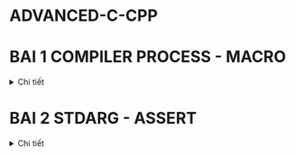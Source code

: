 # ADVANCED-C-CPP
#  BAI 1 COMPILER PROCESS - MACRO
<details>
  <summary>Chi tiết</summary>
 
## 1. Tiền Xử Lý (Preprocessing)
Quá trình tiền xử lý chuyển đổi file `.c` hoặc `.h` thành file `.i`. Lệnh biên dịch:
```sh
gcc -E main.c -o main.i
```
### Các bước trong tiền xử lý:
- **Copy toàn bộ mã nguồn** của các thư viện hoặc file được `#include`.
- **Xóa toàn bộ chú thích** (`//` và `/* ... */`).
- **Thay thế các macro** được định nghĩa bởi `#define`.
- **Giữ nguyên các hàm và biến thông thường**.

Lệnh kiểm tra file `.i` sau tiền xử lý:
```sh
cat main.i
```

### Ví dụ về Macro trong Tiền Xử Lý
#### 1. `#define` - Định nghĩa hằng số
```c
#include <stdio.h>
#define PI 3.14159
int main() {
    printf("PI = %f\n", PI);
    return 0;
}
```
*Kết quả khi chạy chương trình:*
```
PI = 3.141590
```

#### 2. `#define` - Định nghĩa hàm macro
```c
#include <stdio.h>
#define SQUARE(x) ((x) * (x))
int main() {
    printf("Bình phương của 5 là: %d\n", SQUARE(5));
    return 0;
}
```
*Kết quả:*
```
Bình phương của 5 là: 25
```

#### 3. `#undef` - Hủy định nghĩa macro
```c
#include <stdio.h>
#define VALUE 100
#undef VALUE
int main() {
    #ifdef VALUE
        printf("VALUE is defined\n");
    #else
        printf("VALUE is not defined\n");
    #endif
    return 0;
}
```
*Kết quả:*
```
VALUE is not defined
```

#### 4. `##` - Nối chuỗi
```c
#include <stdio.h>
#define CONCAT(a, b) a##b
int main() {
    int xy = 10;
    printf("%d\n", CONCAT(x, y));
    return 0;
}
```
*Kết quả:*
```
10
```

#### 5. `#` - Chuyển văn bản thành chuỗi
```c
#include <stdio.h>
#define TO_STRING(x) #x
int main() {
    printf("%s\n", TO_STRING(Hello World));
    return 0;
}
```
*Kết quả:*
```
Hello World
```

#### 6. `...` (Variadic Macro) - Macro nhận nhiều tham số
```c
#define sum(...)                \
int arr[] = {__VA_ARGS__, 0};   \
int i =0;                       \
int tong = 0;                   \
while (arr[i] != 0 )            \
{                               \
    tong += arr[i];             \         
    i++;                        \
}                               \   
printf("tong bang: %d", tong) ; \  

*Kết quả:*
Tổng: 15
```

---

## 2. Biên Dịch (Compilation)
Quá trình biên dịch chuyển đổi file `.i` thành file `.s` (hợp ngữ - assembly).

Lệnh biên dịch:
```sh
gcc -S main.i -o main.s
```
Lệnh kiểm tra file `.s`:
```sh
cat main.s
```

---

## 3. Dịch Assembly (Assembler)
Quá trình assembler chuyển đổi file `.s` thành file `.o` (mã máy).

Lệnh dịch assembly:
```sh
gcc -c main.s -o main.o
```
Lệnh kiểm tra file `.o` (dạng nhị phân, không đọc được trực tiếp):
```sh
ls -l main.o
```

---

## 4. Liên Kết (Linking)
Quá trình linker kết hợp các file `.o` để tạo ra file thực thi `.exe`.

Lệnh liên kết:
```sh
gcc main.o -o main.exe
```
Lệnh chạy file thực thi:
```sh
./main.exe
```

---

## 5. Tóm Tắt Quá Trình Biên Dịch

```
file.c hoặc file.h  →  (Preprocessing)  →  file.i  →  (Compilation)  →  file.s  →  (Assembler)  →  file.o  →  (Linker)  →  file.exe
```

Từng bước với lệnh cụ thể:
1. **Tiền xử lý:** `gcc -E main.c -o main.i`
2. **Biên dịch:** `gcc -S main.i -o main.s`
3. **Dịch assembly:** `gcc -c main.s -o main.o`
4. **Liên kết:** `gcc main.o -o main.exe`
5. **Chạy chương trình:** `./main.exe`

Mỗi bước trên đều có thể kiểm tra bằng cách xem nội dung file tương ứng (`cat`, `ls -l`).
  </details>

# BAI 2 STDARG - ASSERT
<details>
  <summary>Chi tiết</summary>
## 1. Thư viện stdarg.h

### 1.1 Mục đích
- Hỗ trợ xây dựng các hàm có số lượng tham số biến đổi (variadic functions).
- Cho phép truy cập vào danh sách các đối số được truyền vào sau đối số cố định cuối cùng.

### 1.2 Các macro chính
- **`va_list`**  
  Kiểu dữ liệu dùng để lưu trữ danh sách tham số biến đổi.

- **`va_start(va_list, last_fixed_arg)`**  
  Khởi tạo danh sách các đối số biến đổi, trong đó `last_fixed_arg` là đối số cuối cùng có kiểu cố định.

- **`va_arg(va_list, type)`**  
  Lấy đối số tiếp theo từ danh sách với kiểu dữ liệu được chỉ định.

- **`va_end(va_list)`**  
  Giải phóng tài nguyên được cấp phát cho danh sách các đối số.

### 1.3 Ví dụ sử dụng stdarg.h

Ví dụ: Hàm `sum` tính tổng các số nguyên cho đến khi gặp một sentinel.  
Trong ví dụ này, sử dụng sentinel `'a'` để đánh dấu điểm kết thúc danh sách.

```c
#include <stdio.h>
#include <stdarg.h>

#define tong(...) sum(__VA_ARGS__, 'a') // 'a' làm sentinel

int sum(int first, ...) {
    va_list args;
    va_start(args, first);
    
    // Lưu các số vào mảng tạm (giả sử không vượt quá 100 giá trị)
    int numbers[100];
    int count = 0;
    
    numbers[count++] = first;
    
    // Đọc các đối số cho đến khi gặp sentinel
    while (1) {
        int value = va_arg(args, int);
        // Ép về char để so sánh với sentinel 'a'
        if ((char)value == 'a') {
            break;
        }
        numbers[count++] = value;
    }
    
    va_end(args);
    
    int result = 0;
    for (int i = 0; i < count; i++) {
        result += numbers[i];
    }
    
    return result;
}

int main() {
    
    printf("Tong cac gia tri: %d\n", tong(4, 9, 0, 10, 15, 20));
    return 0;
}
```

## 2. Tổng quan về assert.h
- **assert.h** là thư viện tiêu chuẩn trong C cung cấp macro `assert`.
- Macro `assert(condition)` được sử dụng để kiểm tra điều kiện tại thời điểm chạy (runtime). Nếu điều kiện không được thỏa mãn (false), chương trình sẽ dừng lại và in ra thông báo lỗi, kèm theo thông tin về file và số dòng.

### 2.1. Cách thức hoạt động của assert
- Khi biểu thức trong `assert(condition)` được đánh giá là false (0), chương trình:
  - In ra thông báo lỗi, bao gồm tên file, số dòng và nội dung biểu thức không thỏa mãn.
  - Gọi hàm `abort()` để kết thúc chương trình ngay lập tức.
- Nếu biểu thức đúng (non-zero), `assert` không thực hiện hành động nào và chương trình tiếp tục chạy bình thường.

### 2.2. Ví dụ sử dụng assert
Dưới đây là một ví dụ minh họa cách sử dụng `assert` để đảm bảo rằng một giá trị không bị chia cho số 0:

```c
#include <stdio.h>
#include <assert.h>

// Hàm chia, kiểm tra điều kiện không chia cho 0
int divide(int a, int b) {
    // Kiểm tra rằng b không bằng 0
    assert(b != 0);
    return a / b;
}

int main() {
    int x = 10;
    int y = 0;  // Thử nghiệm với giá trị 0 để kích hoạt assert
    // Nếu y bằng 0, assert sẽ dừng chương trình và thông báo lỗi
    int result = divide(x, y);
    printf("Result: %d\n", result);
    return 0;
}
</details>


# Bai 3 BITMARK
<details>
  <summary>Chi tiết</summary>
## 1. Giới thiệu về Bitmask
Bitmask là một kỹ thuật sử dụng các bit để lưu trữ và thao tác với các cờ (flags) hoặc trạng thái trong một biến số nguyên. Kỹ thuật này giúp tối ưu hóa bộ nhớ, thực hiện các phép toán logic trên một cụm bit, và quản lý các trạng thái, quyền truy cập, hoặc các thuộc tính khác của một đối tượng.

## 2. Các Toán Tử Bitwise
Toán tử bitwise được sử dụng để thao tác trực tiếp trên các bit của một số. Dưới đây là danh sách các toán tử bitwise cơ bản:

### 2.1. Phép NOT (~)
- Đảo ngược tất cả các bit của số.
- Bit 1 sẽ thành 0, bit 0 sẽ thành 1.

Ví dụ:
```cpp
#include <stdio.h>
#include <stdint.h>

int main() {
    uint8_t user1 = 0b00001110;
    uint8_t user2 = 0b10101001;
    printf("~user1 = 0b%08b\n", (uint8_t)~user1);
    printf("~user2 = 0b%08b\n", (uint8_t)~user2);
    return 0;
}
```

Kết quả:
```
~user1 = 0b11110001
~user2 = 0b01010110
```

### 2.2. Phép AND (&)
- Chỉ trả về 1 nếu cả hai bit đều là 1.

Ví dụ:
```cpp
user1 & user2 // Kết quả: 0b00001000
```

### 2.3. Phép OR (|)
- Trả về 1 nếu ít nhất một trong hai bit là 1.

Ví dụ:
```cpp
user1 | user2 // Kết quả: 0b10101111
```

### 2.4. Phép XOR (^)
- Trả về 1 nếu hai bit khác nhau, ngược lại trả về 0.

Ví dụ:
```cpp
user1 ^ user2 // Kết quả: 0b10100111
```

### 2.5. Phép Dịch Bit (>> và <<)
- `>>`: Dịch phải, các bit bên trái bị đẩy ra ngoài, các bit mới bên phải được lấp bằng 0 hoặc 1 (tùy vào số âm hay dương).
- `<<`: Dịch trái, các bit bên phải bị đẩy ra ngoài, các bit mới bên trái được lấp bằng 0.

Ví dụ:
```cpp
// Dịch phải
user1 >> 1 // Kết quả: 0b00000111
user1 >> 5 // Kết quả: 0b00000000

// Dịch trái
user2 << 6 // Kết quả: 0b10000000
```

## 3. Ứng Dụng Bitmask
### 3.1. Kiểm tra trạng thái bit
```cpp
if (user1 & (1 << 3)) {
    printf("Bit thứ 3 đang bật\n");
}
```

### 3.2. Bật một bit cụ thể
```cpp
user1 |= (1 << 2); // Bật bit thứ 2
```

### 3.3. Tắt một bit cụ thể
```cpp
user1 &= ~(1 << 2); // Tắt bit thứ 2
```

### 3.4. Đảo trạng thái một bit
```cpp
user1 ^= (1 << 2); // Đảo bit thứ 2
```

## 4. Sử dụng Bit-Field trong C
Bit-field là một cách tối ưu hóa bộ nhớ bằng cách định nghĩa các trường bit trong struct.

Ví dụ:
```cpp
#include <stdio.h>

struct Status {
    unsigned int bit0 : 1;
    unsigned int bit1 : 1;
    unsigned int bit2 : 1;
    unsigned int bit3 : 1;
};

int main() {
    struct Status status = {1, 0, 1, 1};
    printf("Bit 0: %d, Bit 1: %d, Bit 2: %d, Bit 3: %d\n",
           status.bit0, status.bit1, status.bit2, status.bit3);
    return 0;
}
```

## 5. Kết luận
Bitmask là một kỹ thuật hữu ích giúp tối ưu hóa bộ nhớ và xử lý dữ liệu hiệu quả trong lập trình hệ thống và nhúng. Việc sử dụng các toán tử bitwise giúp quản lý trạng thái và quyền truy cập một cách nhanh chóng và tiết kiệm bộ nhớ.

</details>

